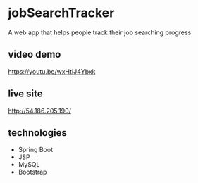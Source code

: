 # jobSearchTracker
A web app that helps people track their job searching progress
## video demo
https://youtu.be/wxHtiJ4Ybxk
## live site
http://54.186.205.190/
## technologies
* Spring Boot
* JSP
* MySQL
* Bootstrap


